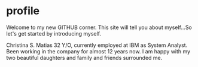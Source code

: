 # profile
Welcome to my new GITHUB corner. 
This site will tell you about myself...So let's get started by introducing myself.

Christina S. Matias
32 Y/O, currently employed at IBM as System Analyst. Been working in the company for almost 12 years now. I am happy with my two beautiful daughters and family and friends surrounded me. 
